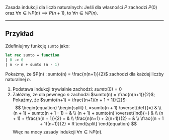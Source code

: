 Zasada indukcji dla liczb naturalnych:
Jeśli dla własności $P$ zachodzi $P(0)$ oraz $\forall{n \in \mathbb{N}} P(n) \implies P(n+1)$, to $\forall{n \in \mathbb{N}} P(n)$.

---
## Przykład

Zdefiniujmy funkcję `sumto` jako:
```ocaml
let rec sumto = function
| 0 -> 0
| n -> n + sumto (n - 1)
```

Pokażmy, że $P(n) : sumto(n) = \frac{n(n+1)}{2}$ zachodzi dla każdej liczby naturalnej $n$.

1. Podstawa indukcji trywialnie zachodzi: $sumto(0) = 0$
2. Załóżmy, że dla pewnego $n$ zachodzi $sumto(n) = \frac{n(n+1)}{2}$;
   Pokażmy, że $sumto(n+1) = \frac{(n+1)(n + 1 + 1)}{2}$:
$$
   \begin{equation} \begin{split}
   L =sumto(n + 1) \overset{def}{=} & \\
   (n + 1) + sumto(n + 1 - 1) = & \\
   (n + 1) + sumto(n) \overset{ind}{=} & \\
   (n + 1) + \frac{n(n + 1)}{2} = & \\
   \frac{n(n+1) + 2(n+1)}{2} = & \\
   \frac{(n + 1 + 1)(n+1)}{2} = R
   \end{split} \end{equation}
$$
Więc na mocy zasady indukcji $\forall{n \in \mathbb{N}} P(n)$.